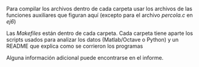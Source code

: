 Para compilar los archivos dentro de cada carpeta usar los archivos de las funciones auxiliares que figuran aquí (excepto para el archivo _percola.c_ en _ej6_)

Las _Makefiles_ están dentro de cada carpeta. Cada carpeta tiene aparte los scripts usados para analizar los datos (Matlab/Octave o Python) y un README que explica como se corrieron los programas

Alguna información adicional puede encontrarse en el informe.
